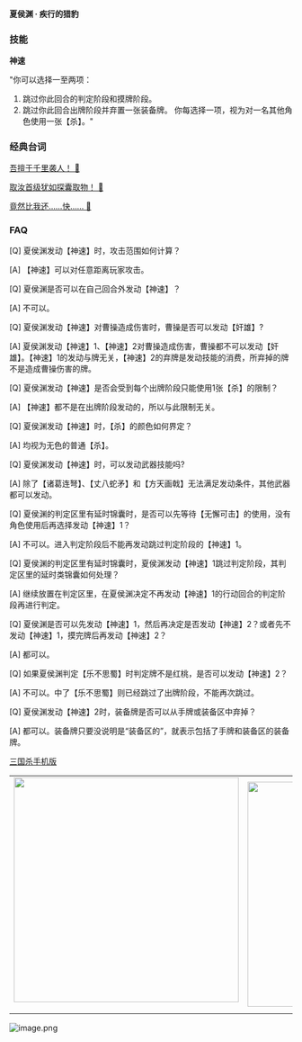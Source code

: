 
#### 夏侯渊 · 疾行的猎豹  

### 技能

**神速**

"你可以选择一至两项：
1. 跳过你此回合的判定阶段和摸牌阶段。
2. 跳过你此回合出牌阶段并弃置一张装备牌。
你每选择一项，视为对一名其他角色使用一张【杀】。"

### 经典台词


[吾擅于千里袭人！ 🎵](char_wei008_dub_ability1_1.mp3)

[取汝首级犹如探囊取物！ 🎵](char_wei008_dub_ability1_2.mp3)

[竟然比我还……快…… 🎵](char_wei008_dub_dead.mp3)


### FAQ

[Q] 夏侯渊发动【神速】时，攻击范围如何计算？

[A] 【神速】可以对任意距离玩家攻击。



[Q] 夏侯渊是否可以在自己回合外发动【神速】？

[A] 不可以。



[Q] 夏侯渊发动【神速】对曹操造成伤害时，曹操是否可以发动【奸雄】?

[A] 夏侯渊发动【神速】1、【神速】2对曹操造成伤害，曹操都不可以发动【奸雄】。【神速】1的发动与牌无关，【神速】2的弃牌是发动技能的消费，所弃掉的牌不是造成曹操伤害的牌。



[Q] 夏侯渊发动【神速】是否会受到每个出牌阶段只能使用1张【杀】的限制？

[A] 【神速】都不是在出牌阶段发动的，所以与此限制无关。



[Q] 夏侯渊发动【神速】时，【杀】的颜色如何界定？

[A] 均视为无色的普通【杀】。



[Q] 夏侯渊发动【神速】时，可以发动武器技能吗?

[A] 除了【诸葛连弩】、【丈八蛇矛】和【方天画戟】无法满足发动条件，其他武器都可以发动。



[Q] 夏侯渊的判定区里有延时锦囊时，是否可以先等待【无懈可击】的使用，没有角色使用后再选择发动【神速】1？

[A] 不可以。进入判定阶段后不能再发动跳过判定阶段的【神速】1。



[Q] 夏侯渊的判定区里有延时锦囊时，夏侯渊发动【神速】1跳过判定阶段，其判定区里的延时类锦囊如何处理？

[A] 继续放置在判定区里，在夏侯渊决定不再发动【神速】1的行动回合的判定阶段再进行判定。



[Q] 夏侯渊是否可以先发动【神速】1，然后再决定是否发动【神速】2？或者先不发动【神速】1，摸完牌后再发动【神速】2？

[A] 都可以。



[Q] 如果夏侯渊判定【乐不思蜀】时判定牌不是红桃，是否可以发动【神速】2？

[A] 不可以。中了【乐不思蜀】则已经跳过了出牌阶段，不能再次跳过。



[Q] 夏侯渊发动【神速】2时，装备牌是否可以从手牌或装备区中弃掉？

[A] 都可以。装备牌只要没说明是“装备区的”，就表示包括了手牌和装备区的装备牌。


 [三国杀手机版](https://apps.apple.com/cn/app/%E4%B8%89%E5%9B%BD%E6%9D%80%E9%97%AE%E9%A2%98%E7%AD%94%E7%96%91/id527602078)
    <div style="text-align: center"><table><tr>
    <td style="text-align: center">
<img src="https://is4-ssl.mzstatic.com/image/thumb/PurpleSource116/v4/1b/38/06/1b380673-fa07-7d70-76af-cc625e8e7894/97f20edf-1616-4b93-9e88-fbaebfe22faf_page-0.jpg/460x0w.webp" height="400">
</td>
<td style="text-align: center">
<img src="https://is5-ssl.mzstatic.com/image/thumb/PurpleSource126/v4/f6/ae/05/f6ae053d-def3-e9be-a991-74954202adad/7a500a3f-0dc0-4c7a-8287-6eed7e11d2b4_page-1.jpg/460x0w.webp" height="400">
</td>
<td style="text-align: center">
<img src="https://is2-ssl.mzstatic.com/image/thumb/PurpleSource126/v4/f3/38/97/f33897de-2a22-ec13-1832-60c35c10fe7c/7fbfdcd6-9f03-45ce-8dc1-bad59b0e5f5d_page-2.jpg/460x0w.webp" height="400">
</td>
<td style="text-align: center">
<img src="https://is2-ssl.mzstatic.com/image/thumb/PurpleSource116/v4/7c/bf/db/7cbfdbb7-8d99-a661-c3a7-bc4e3fdb840a/5e805d5e-b991-4341-bdf6-233a5dd8d703_page-3.jpg/460x0w.webp" height="400">
</td>
</tr>
</table>
</div>
    
 ![image.png](https://s2.loli.net/2022/01/10/Z85EF3hBpvU41oI.png)
